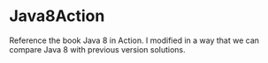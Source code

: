 # Java8Action
Reference the book Java 8 in Action. I modified in a way that we can compare Java 8 with previous version solutions.
